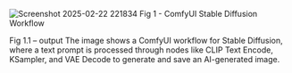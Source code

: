 ![Screenshot 2025-02-22 221834](https://github.com/user-attachments/assets/d6c63e54-4634-4f4e-8df0-18a4862b4429)
Fig 1 - ComfyUI Stable Diffusion Workflow

 
Fig 1.1 – output
The image shows a ComfyUI workflow for Stable Diffusion, where a text prompt is processed through nodes like CLIP Text Encode, KSampler, and VAE Decode to generate and save an AI-generated image.

